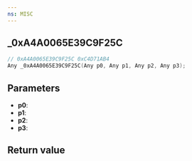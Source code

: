 ```yaml
---
ns: MISC
---
```

## _0xA4A0065E39C9F25C

```c
// 0xA4A0065E39C9F25C 0xC4D71AB4
Any _0xA4A0065E39C9F25C(Any p0, Any p1, Any p2, Any p3);
```


## Parameters
* **p0**: 
* **p1**: 
* **p2**: 
* **p3**: 

## Return value

